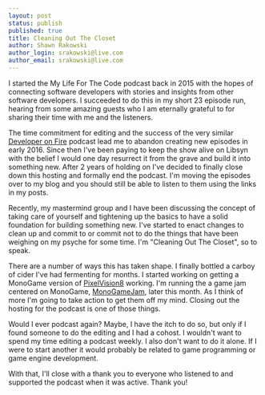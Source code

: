 ```yaml
---
layout: post
status: publish
published: true
title: Cleaning Out The Closet
author: Shawn Rakowski
author_login: srakowski@live.com
author_email: srakowski@live.com
---
```


I started the My Life For The Code podcast back in 2015 with the hopes of connecting software developers with stories and insights from other software developers. I succeeded to do this in my short 23 episode run, hearing from some amazing guests who I am eternally grateful to for sharing their time with me and the listeners. 

The time commitment for editing and the success of the very similar [Developer on Fire](http://developeronfire.com) podcast lead me to abandon creating new episodes in early 2016. Since then I've been paying to keep the show alive on Libsyn with the belief I would one day resurrect it from the grave and build it into something new. After 2 years of holding on I've decided to finally close down this hosting and formally end the podcast. I'm moving the episodes over to my blog and you should still be able to listen to them using the links in my posts.  

Recently, my mastermind group and I have been discussing the concept of taking care of yourself and tightening up the basics to have a solid foundation for building something new. I've started to enact changes to clean up and commit to or commit not to do the things that have been weighing on my psyche for some time. I'm "Cleaning Out The Closet", so to speak. 

There are a number of ways this has taken shape. I finally bottled a carboy of cider I've had fermenting for months. I started working on getting a MonoGame version of [PixelVision8](http://pixelvision8.com) working. I'm running the a game jam centered on MonoGame, [MonoGameJam](http://monogamejam.com), later this month. As I think of more I'm going to take action to get them off my mind. Closing out the hosting for the podcast is one of those things. 

Would I ever podcast again? Maybe, I have the itch to do so, but only if I found someone to do the editing and I had a cohost. I wouldn't want to spend my time editing a podcast weekly. I also don't want to do it alone. If I were to start another it would probably be related to game programming or game engine development. 

With that, I'll close with a thank you to everyone who listened to and supported the podcast when it was active. Thank you! 
